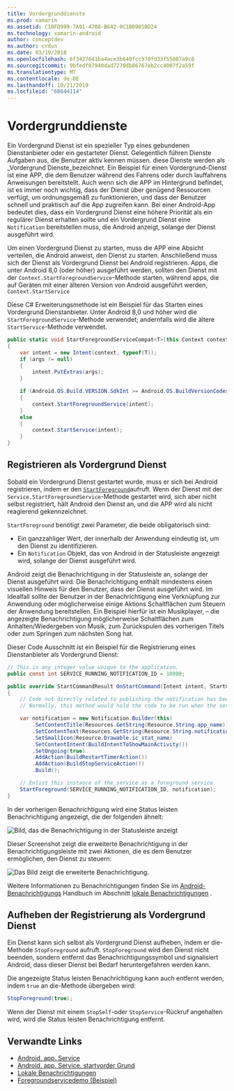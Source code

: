 ```yaml
---
title: Vordergrunddienste
ms.prod: xamarin
ms.assetid: C10FD999-7A91-4708-B642-0C1B0901BD24
ms.technology: xamarin-android
author: conceptdev
ms.author: crdun
ms.date: 03/19/2018
ms.openlocfilehash: 6f3427641ba4ace3b640fcc970fd33f55087a9c8
ms.sourcegitcommit: 9bfedf07940dad7270db86767eb2cc4007f2a59f
ms.translationtype: MT
ms.contentlocale: de-DE
ms.lasthandoff: 10/21/2019
ms.locfileid: "68644114"
---
```

# <a name="foreground-services"></a>Vordergrunddienste

Ein Vordergrund Dienst ist ein spezieller Typ eines gebundenen Dienstanbieter oder ein gestarteter Dienst. Gelegentlich führen Dienste Aufgaben aus, die Benutzer aktiv kennen müssen. diese Dienste werden als _Vordergrund Dienste_bezeichnet. Ein Beispiel für einen Vordergrund-Dienst ist eine APP, die dem Benutzer während des Fahrens oder durch lauffahrens Anweisungen bereitstellt. Auch wenn sich die APP im Hintergrund befindet, ist es immer noch wichtig, dass der Dienst über genügend Ressourcen verfügt, um ordnungsgemäß zu funktionieren, und dass der Benutzer schnell und praktisch auf die App zugreifen kann. Bei einer Android-App bedeutet dies, dass ein Vordergrund Dienst eine höhere Priorität als ein regulärer Dienst erhalten sollte und ein Vordergrund Dienst eine `Notification` bereitstellen muss, die Android anzeigt, solange der Dienst ausgeführt wird.

Um einen Vordergrund Dienst zu starten, muss die APP eine Absicht verteilen, die Android anweist, den Dienst zu starten. Anschließend muss sich der Dienst als Vordergrund Dienst bei Android registrieren. Apps, die unter Android 8,0 (oder höher) ausgeführt werden, sollten den Dienst mit der `Context.StartForegroundService`-Methode starten, während apps, die auf Geräten mit einer älteren Version von Android ausgeführt werden, `Context.StartService`

Diese C# Erweiterungsmethode ist ein Beispiel für das Starten eines Vordergrund Dienstanbieter. Unter Android 8,0 und höher wird die `StartForegroundService`-Methode verwendet; andernfalls wird die ältere `StartService`-Methode verwendet.

```csharp
public static void StartForegroundServiceCompat<T>(this Context context, Bundle args = null) where T : Service
{
    var intent = new Intent(context, typeof(T));
    if (args != null) 
    {
        intent.PutExtras(args);
    }

    if (Android.OS.Build.VERSION.SdkInt >= Android.OS.BuildVersionCodes.O)
    {
        context.StartForegroundService(intent);
    }
    else
    {
        context.StartService(intent);
    }
}
```

## <a name="registering-as-a-foreground-service"></a>Registrieren als Vordergrund Dienst

Sobald ein Vordergrund Dienst gestartet wurde, muss er sich bei Android registrieren, indem er den [`StartForeground`](xref:Android.App.Service.StartForeground*)aufruft. Wenn der Dienst mit der `Service.StartForegroundService`-Methode gestartet wird, sich aber nicht selbst registriert, hält Android den Dienst an, und die APP wird als nicht reagierend gekennzeichnet.

`StartForeground` benötigt zwei Parameter, die beide obligatorisch sind:

- Ein ganzzahliger Wert, der innerhalb der Anwendung eindeutig ist, um den Dienst zu identifizieren.
- Ein `Notification` Objekt, das von Android in der Statusleiste angezeigt wird, solange der Dienst ausgeführt wird.

Android zeigt die Benachrichtigung in der Statusleiste an, solange der Dienst ausgeführt wird. Die Benachrichtigung enthält mindestens einen visuellen Hinweis für den Benutzer, dass der Dienst ausgeführt wird. Im Idealfall sollte der Benutzer in der Benachrichtigung eine Verknüpfung zur Anwendung oder möglicherweise einige Aktions Schaltflächen zum Steuern der Anwendung bereitstellen. Ein Beispiel hierfür ist ein Musikplayer, &ndash; die angezeigte Benachrichtigung möglicherweise Schaltflächen zum Anhalten/Wiedergeben von Musik, zum Zurückspulen des vorherigen Titels oder zum Springen zum nächsten Song hat. 

Dieser Code Ausschnitt ist ein Beispiel für die Registrierung eines Dienstanbieter als Vordergrund Dienst:   

```csharp
// This is any integer value unique to the application.
public const int SERVICE_RUNNING_NOTIFICATION_ID = 10000;

public override StartCommandResult OnStartCommand(Intent intent, StartCommandFlags flags, int startId)
{
    // Code not directly related to publishing the notification has been omitted for clarity.
    // Normally, this method would hold the code to be run when the service is started.

    var notification = new Notification.Builder(this)
        .SetContentTitle(Resources.GetString(Resource.String.app_name))
        .SetContentText(Resources.GetString(Resource.String.notification_text))
        .SetSmallIcon(Resource.Drawable.ic_stat_name)
        .SetContentIntent(BuildIntentToShowMainActivity())
        .SetOngoing(true)
        .AddAction(BuildRestartTimerAction())
        .AddAction(BuildStopServiceAction())
        .Build();

    // Enlist this instance of the service as a foreground service
    StartForeground(SERVICE_RUNNING_NOTIFICATION_ID, notification);
}
```

In der vorherigen Benachrichtigung wird eine Status leisten Benachrichtigung angezeigt, die der folgenden ähnelt:

![Bild, das die Benachrichtigung in der Statusleiste anzeigt](foreground-services-images/foreground-services-01.png "Bild, das die Benachrichtigung in der Statusleiste anzeigt")

Dieser Screenshot zeigt die erweiterte Benachrichtigung in der Benachrichtigungsleiste mit zwei Aktionen, die es dem Benutzer ermöglichen, den Dienst zu steuern:

![Das Bild zeigt die erweiterte Benachrichtigung.](foreground-services-images/foreground-services-02.png "Das Bild zeigt die erweiterte Benachrichtigung.")

Weitere Informationen zu Benachrichtigungen finden Sie im [Android-Benachrichtigungs](~/android/app-fundamentals/notifications/index.md) Handbuch im Abschnitt [lokale Benachrichtigungen](~/android/app-fundamentals/notifications/local-notifications.md) .

## <a name="unregistering-as-a-foreground-service"></a>Aufheben der Registrierung als Vordergrund Dienst

Ein Dienst kann sich selbst als Vordergrund Dienst aufheben, indem er die-Methode `StopForeground` aufruft. `StopForeground` wird den Dienst nicht beenden, sondern entfernt das Benachrichtigungssymbol und signalisiert Android, dass dieser Dienst bei Bedarf heruntergefahren werden kann.

Die angezeigte Status leisten Benachrichtigung kann auch entfernt werden, indem `true` an die-Methode übergeben wird: 

```csharp
StopForeground(true);
```

Wenn der Dienst mit einem `StopSelf`-oder `StopService`-Rückruf angehalten wird, wird die Status leisten Benachrichtigung entfernt.

## <a name="related-links"></a>Verwandte Links

- [Android. app. Service](xref:Android.App.Service)
- [Android. app. Service. startvorder Grund](xref:Android.App.Service.StartForeground*)
- [Lokale Benachrichtigungen](~/android/app-fundamentals/notifications/local-notifications.md)
- [Foregroundservicedemo (Beispiel)](https://docs.microsoft.com/samples/xamarin/monodroid-samples/applicationfundamentals-servicesamples-foregroundservicedemo)
